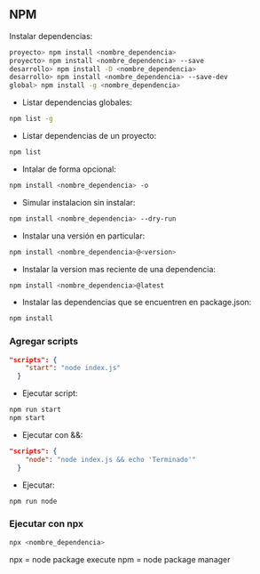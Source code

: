 ## NPM

Instalar dependencias:
```bash
proyecto> npm install <nombre_dependencia> 
proyecto> npm install <nombre_dependencia> --save
desarrollo> npm install -D <nombre_dependencia>
desarrollo> npm install <nombre_dependencia> --save-dev
global> npm install -g <nombre_dependencia>
```
- Listar dependencias globales:
```bash
npm list -g
```
- Listar dependencias de un proyecto:
```bash
npm list
```
- Intalar de forma opcional:
```bash
npm install <nombre_dependencia> -o
```
- Simular instalacion sin instalar:
```bash
npm install <nombre_dependencia> --dry-run
```
- Instalar una versión en particular:
```bash
npm install <nombre_dependencia>@<version>
```

- Instalar la version mas reciente de una dependencia:
```bash
npm install <nombre_dependencia>@latest
```
- Instalar las dependencias que se encuentren en package.json:
```bash
npm install
```

### Agregar scripts
```json
"scripts": {
    "start": "node index.js"
  }
```
- Ejecutar script:
```bash
npm run start
npm start
```

- Ejecutar con &&:
```json
"scripts": {
    "node": "node index.js && echo 'Terminado'"
  }
```
- Ejecutar:
```bash
npm run node
```
 ### Ejecutar con npx
```bash
npx <nombre_dependencia>
```
npx = node package execute
npm = node package manager
